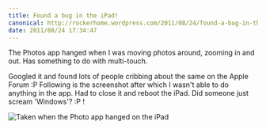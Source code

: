 ```yaml
---
title: Found a bug in the iPad!
canonical: http://rockerhome.wordpress.com/2011/08/24/found-a-bug-in-the-ipad/
date: 2011/08/24 17:34:47
---
```

The Photos app hanged when I was moving photos around, zooming in and out. Has something to do with multi-touch. <span class="more" />

Googled it and found lots of people cribbing about the same on the Apple Forum :P Following is the screenshot after which I wasn't able to do anything in the app. Had to close it and reboot the iPad. Did someone just scream 'Windows'? :P !

![Taken when the Photo app hanged on the iPad](http://rockerhome.files.wordpress.com/2011/08/photo.png)